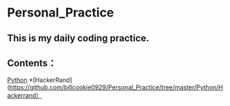 # Personal_Practice

## This is my daily coding practice.

## Contents：
[Python](https://github.com/billcookie0929/Personal_Practice/tree/master/Python)
*[HackerRand](https://github.com/billcookie0929/Personal_Practice/tree/master/Python/Hackerrand）